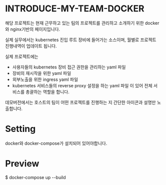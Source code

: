 # INTRODUCE-MY-TEAM-DOCKER
해당 프로젝트는 현재 근무하고 있는 팀의 프로젝트를 관리하고 소개하기 위한 docker와 nginx기반의 페이지입니다.

실제 실무에서는 kubernetes 진입 루트 장비에 들어가는 소스이며,
월별로 프로젝트 진행내역이 업데이트 됩니다.

실제 프로젝트에는 
- 사용자들의 kubernetes 장비 접근 권한을 관리하는 yaml 파일
- 장비의 재시작을 위한 yaml 파일
- 외부노출을 위한 ingress yaml 파일
- kubernetes 서비스들의 reverse proxy 설정을 하는 yaml 파일
이 있어 전체 서비스를 총괄하는 역할을 합니다.

데모버전에서는 호스트의 팀이 어떤 프로젝트를 진행하는 지 간단한 아이콘과 설명만 노출합니다.

# Setting
docker와 docker-compose가 설치되어 있어야합니다.

# Preview
$ docker-compose up --build